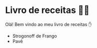 # Livro de receitas :man_cook:

Olá! Bem vindo ao meu livro de receitas :hand:

- Strogonoff de Frango
- Pavê

